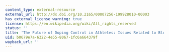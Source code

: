 ```yaml
---
content_type: external-resource
external_url: http://dx.doi.org/10.2165/00007256-199928010-00003
has_external_license_warning: true
license: https://en.wikipedia.org/wiki/All_rights_reserved
status: ''
title: 'The Future of Doping Control in Athletes: Issues Related to Blood Sampling'
uid: b0679e7a-6322-4e55-8067-1fc6a664379f
wayback_url: ''
---
```

